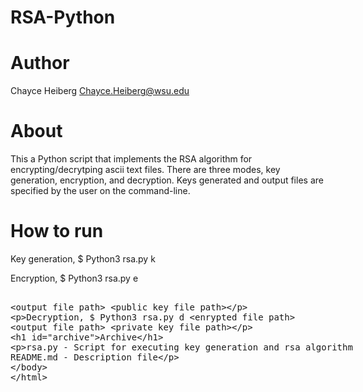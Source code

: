 # RSA-Python

# Author
Chayce Heiberg
Chayce.Heiberg@wsu.edu

# About
This a Python script that implements the RSA algorithm for encrypting/decrytping ascii text files.
There are three modes, key generation, encryption, and decryption. Keys generated and output files
are specified by the user on the command-line.

# How to run
Key generation,
    $ Python3 rsa.py k <public key file path> <private key file path>

Encryption,
    $ Python3 rsa.py e <plaintext file path> <output file path> <public key file path>

Decryption,
    $ Python3 rsa.py d <enrypted file path> <output file path> <private key file path>

# Archive

rsa.py - Script for executing key generation and rsa algorithm
README.md - Description file